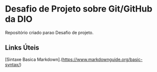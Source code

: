 # Desafio de Projeto sobre Git/GitHub da DIO
Repositório criado parao Desafio de projeto.

## Links Úteis
[Sintaxe Basica Markdown].(https://www.markdownguide.org/basic-syntax/)
